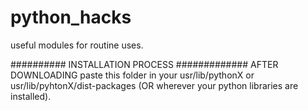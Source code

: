 # python_hacks
useful modules for routine uses.

########## INSTALLATION PROCESS #############
AFTER DOWNLOADING paste this folder in your usr/lib/pythonX or usr/lib/pyhtonX/dist-packages (OR wherever your python libraries are installed).
